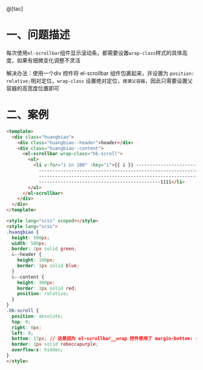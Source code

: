 @[tac]

# 一、问题描述
每次使用`el-scrollbar`组件显示滚动条，都需要设置`wrap-class`样式的具体高度，如果有细微变化调整不灵活

解决办法：使用一个div 控件将 el-scrollbar 组件包裹起来，并设置为 `position: relative;`相对定位，`wrap-class` 设置绝对定位，`撑满父容器`，因此只需要设置父容器的高宽度位置即可


# 二、案例
```html
<template>
  <div class="huangbiao">
    <div class="huangbiao--header">header</div>
    <div class="huangbiao--content">
      <el-scrollbar wrap-class="hb-scroll">
        <ul>
          <li v-for="i in 100" :key="i">{{ i }} ----------------------------------------
            ----------------------------------------------------------------------------------
            -------------------------------------------------------------------------------------
            ---------------------------------------------1111</li>
        </ul>
      </el-scrollbar>
    </div>
  </div>
</template>

<style lang="scss" scoped></style>
<style lang="scss">
.huangbiao {
  height: 500px;
  width: 500px;
  border: 1px solid green;
  &--header {
    height: 100px;
    border: 1px solid blue;
  }
  &--content {
    height: 300px;
    border: 1px solid red;
    position: relative;
  }
}
.hb-scroll {
  position: absolute;
  top: 0;
  right: 0px;
  left: 0;
  bottom: 17px; // 这是因为 el-scrollbar__wrap 控件使用了 margin-bottom: -17px
  border: 1px solid rebeccapurple;
  overflow-x: hidden;
}
</style>
```











































































